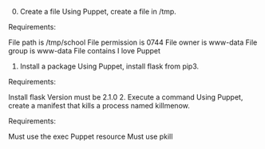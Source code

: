 0. Create a file
Using Puppet, create a file in /tmp.

Requirements:

File path is /tmp/school
File permission is 0744
File owner is www-data
File group is www-data
File contains I love Puppet

1. Install a package
Using Puppet, install flask from pip3.

Requirements:

Install flask
Version must be 2.1.0
2. Execute a command
Using Puppet, create a manifest that kills a process named killmenow.

Requirements:

Must use the exec Puppet resource
Must use pkill
